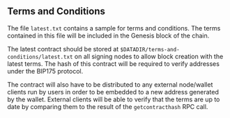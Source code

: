 ## Terms and Conditions
The file `latest.txt` contains a sample for terms and conditions. The terms contained in this file will be included in the Genesis block of the chain.

The latest contract should be stored at `$DATADIR/terms-and-conditions/latest.txt` on all signing nodes to allow block creation with the latest terms. The hash of this contract will be required to verify addresses under the BIP175 protocol.

The contract will also have to be distributed to any external node/wallet clients run by users in order to be embedded to a new address generated by the wallet. External clients will be able to verify that the terms are up to date by comparing them to the result of the `getcontracthash` RPC call.
